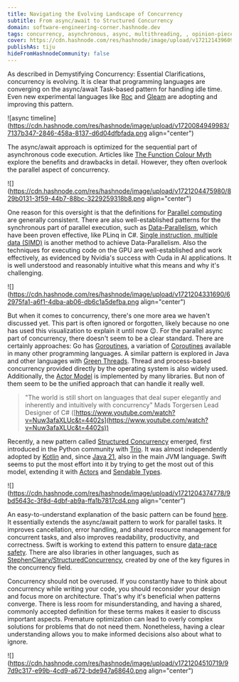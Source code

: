 ```yaml
---
title: Navigating the Evolving Landscape of Concurrency
subtitle: From async/await to Structured Concurrency
domain: software-engineering-corner.hashnode.dev
tags: concurrency, asynchronous, async, multithreading, , opinion-pieces, programming, developer, learning, general-advice, software-development, programming-tips, software-engineering, computer-science
cover: https://cdn.hashnode.com/res/hashnode/image/upload/v1721214396092/931726f8-75c0-4f90-b985-2cfdc637c11c.jpeg
publishAs: tiju
hideFromHashnodeCommunity: false
--- 
```


As described in Demystifying Concurrency: Essential Clarifications, concurrency is evolving. It is clear that programming languages are converging on the async/await Task-based pattern for handling idle time. Even new experimental languages like [Roc](https://www.roc-lang.org/tutorial#the-!-suffix) and [Gleam](https://hexdocs.pm/gleam_otp/gleam/otp/task.html#await) are adopting and improving this pattern.

![async timeline](https://cdn.hashnode.com/res/hashnode/image/upload/v1720084949983/7137b347-2846-458a-8137-d6d04dfbfada.png align="center")

The async/await approach is optimized for the sequential part of asynchronous code execution. Articles like [The Function Colour Myth](https://lukasa.co.uk/2016/07/The_Function_Colour_Myth/) explore the benefits and drawbacks in detail. However, they often overlook the parallel aspect of concurrency.

![](https://cdn.hashnode.com/res/hashnode/image/upload/v1721204475980/829b0131-3f59-44b7-88bc-3229259318b8.png align="center")

One reason for this oversight is that the definitions for [Parallel computing](https://en.wikipedia.org/wiki/Parallel_computing) are generally consistent. There are also well-established patterns for the synchronous part of parallel execution, such as [Data-Parallelism](https://en.wikipedia.org/wiki/Data_parallelism), which have been proven effective, like PLinq in C#. [Single instruction, multiple data (SIMD)](https://en.wikipedia.org/wiki/Single_instruction,_multiple_data) is another method to achieve Data-Parallelism. Also the techniques for executing code on the GPU are well-established and work effectively, as evidenced by Nvidia's success with Cuda in AI applications. It is well understood and reasonably intuitive what this means and why it's challenging.

![](https://cdn.hashnode.com/res/hashnode/image/upload/v1721204331690/62975fa1-a6f1-4dba-ab06-db6c1a5defba.png align="center")

But when it comes to concurrency, there's one more area we haven't discussed yet. This part is often ignored or forgotten, likely because no one has used this visualization to explain it until now 😉. For the parallel async part of concurrency, there doesn't seem to be a clear standard. There are certainly approaches: Go has [Goroutines](https://golangdocs.com/goroutines-in-golang), a variation of [Coroutines](https://en.wikipedia.org/wiki/Coroutine) available in many other programming languages. A similar pattern is explored in Java and other languages with [Green Threads](https://en.wikipedia.org/wiki/Green_thread). Thread and process-based concurrency provided directly by the operating system is also widely used. Additionally, the [Actor Model](https://en.wikipedia.org/wiki/Actor_model) is implemented by many libraries. But non of them seem to be the unified approach that can handle it really well.

> "The world is still short on languages that deal super elegantly and inherently and intuitively with concurrency" Mads Torgersen Lead Designer of C# ([https://www.youtube.com/watch?v=Nuw3afaXLUc&t=4402s](https://www.youtube.com/watch?v=Nuw3afaXLUc&t=4402s))

Recently, a new pattern called [Structured Concurrency](https://en.wikipedia.org/wiki/Structured_concurrency) emerged, first introduced in the Python community with [Trio](https://github.com/python-trio/trio). It was almost independently adopted by [Kotlin](https://kotlinlang.org/docs/coroutines-basics.html#structured-concurrency) and, since [Java 21](https://docs.oracle.com/en/java/javase/21/core/structured-concurrency.html#GUID-AA992944-AABA-4CBC-8039-DE5E17DE86DB), also in the main JVM language. Swift seems to put the most effort into it by trying to get the most out of this model, extending it with [Actors](https://docs.swift.org/swift-book/documentation/the-swift-programming-language/concurrency/#Actors) and [Sendable Types](https://docs.swift.org/swift-book/documentation/the-swift-programming-language/concurrency/#Sendable-Types).

![](https://cdn.hashnode.com/res/hashnode/image/upload/v1721204374778/9bd5643c-3f8d-4dbf-ab9a-ffa1b7817cd4.png align="center")

An easy-to-understand explanation of the basic pattern can be found [here](https://steven-giesel.com/blogPost/59e57336-7c73-472f-a781-b0b79f0d47ad). It essentially extends the async/await pattern to work for parallel tasks. It improves cancellation, error handling, and shared resource management for concurrent tasks, and also improves readability, productivity, and correctness. Swift is working to extend this pattern to ensure [data-race safety](https://www.swift.org/documentation/concurrency/). There are also libraries in other languages, such as [StephenCleary/StructuredConcurrency](https://github.com/StephenCleary/StructuredConcurrency), created by one of the key figures in the concurrency field.

Concurrency should not be overused. If you constantly have to think about concurrency while writing your code, you should reconsider your design and focus more on architecture. That's why it's beneficial when patterns converge. There is less room for misunderstanding, and having a shared, commonly accepted definition for these terms makes it easier to discuss important aspects. Premature optimization can lead to overly complex solutions for problems that do not need them. Nonetheless, having a clear understanding allows you to make informed decisions also about what to ignore.

![](https://cdn.hashnode.com/res/hashnode/image/upload/v1721204510719/97d9c317-e99b-4cd9-a672-bde947a68640.png align="center")
